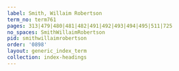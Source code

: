 ```yaml
---
label: Smith, Willaim Robertson
term_no: term761
pages: 313|479|480|481|482|491|492|493|494|495|511|725
no_spaces: SmithWillaimRobertson
pid: smithwillaimrobertson
order: '0898'
layout: generic_index_term
collection: index-headings
---
```

